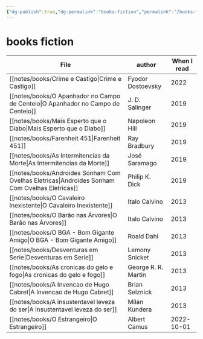 ```yaml
---
{"dg-publish":true,"dg-permalink":"books-fiction","permalink":"/books-fiction/"}
---
```


# books fiction

| File                                                                                              | author              | When I read |
| ------------------------------------------------------------------------------------------------- | ------------------- | ----------- |
| [[notes/books/Crime e Castigo\|Crime e Castigo]]                                               | Fyodor Dostoevsky   | 2022        |
| [[notes/books/O Apanhador no Campo de Centeio\|O Apanhador no Campo de Centeio]]               | J. D. Salinger      | 2019        |
| [[notes/books/Mais Esperto que o Diabo\|Mais Esperto que o Diabo]]                             | Napoleon Hill       | 2019        |
| [[notes/books/Farenheit 451\|Farenheit 451]]                                                   | Ray Bradbury        | 2019        |
| [[notes/books/As Intermitencias da Morte\|As Intermitencias da Morte]]                         | José Saramago       | 2019        |
| [[notes/books/Androides Sonham Com Ovelhas Eletricas\|Androides Sonham Com Ovelhas Eletricas]] | Philip K. Dick      | 2019        |
| [[notes/books/O Cavaleiro Inexistente\|O Cavaleiro Inexistente]]                               | Italo Calvino       | 2013        |
| [[notes/books/O Barão nas Árvores\|O Barão nas Árvores]]                                       | Italo Calvino       | 2013        |
| [[notes/books/O BGA - Bom Gigante Amigo\|O BGA - Bom Gigante Amigo]]                           | Roald Dahl          | 2013        |
| [[notes/books/Desventuras em Serie\|Desventuras em Serie]]                                     | Lemony Snicket      | 2013        |
| [[notes/books/As cronicas do gelo e fogo\|As cronicas do gelo e fogo]]                         | George R. R. Martin | 2013        |
| [[notes/books/A Invencao de Hugo Cabret\|A Invencao de Hugo Cabret]]                           | Brian Selznick      | 2013        |
| [[notes/books/A insustentavel leveza do ser\|A insustentavel leveza do ser]]                   | Milan Kundera       | 2013        |
| [[notes/books/O Estrangeiro\|O Estrangeiro]]                                                   | Albert Camus        | 2022-10-01  |

